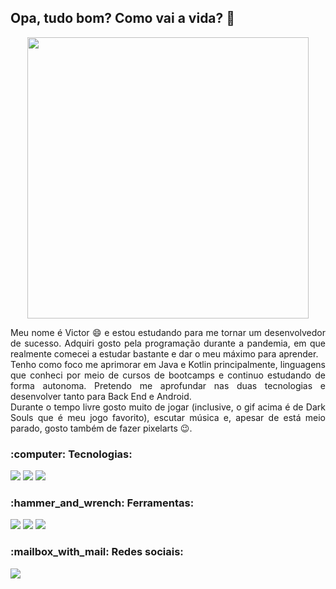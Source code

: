<h2>Opa, tudo bom? Como vai a vida? 👋</h2>
<p align="center">
  <img width="450" src="https://user-images.githubusercontent.com/66436169/120326662-583f0800-c2bf-11eb-8312-2756f386205c.gif">
</p>
<p align="justify">
  Meu nome é Victor 😄 e estou estudando para me tornar um desenvolvedor de sucesso. Adquiri gosto pela programação durante a pandemia, em que realmente comecei a estudar bastante e dar o meu máximo para aprender.<br>
  Tenho como foco me aprimorar em Java e Kotlin principalmente, linguagens que conheci por meio de cursos de bootcamps e continuo estudando de forma autonoma. Pretendo me aprofundar nas duas tecnologias e desenvolver tanto para Back End e Android.<br>
  Durante o tempo livre gosto muito de jogar (inclusive, o gif acima é de Dark Souls que é meu jogo favorito), escutar música e, apesar de está meio parado, gosto também de fazer pixelarts 😉.
</p>
 <h3 align="left">:computer: Tecnologias:</h3>
<p align="left">
  <img src="https://img.shields.io/badge/Kotlin-0095D5?style=for-the-badge&logo=kotlin&logoColor=white">
  <img src="https://img.shields.io/badge/Java-F80000?style=for-the-badge&logo=java&logoColor=white">
  <img src="https://img.shields.io/badge/JavaScript-323330?style=for-the-badge&logo=javascript&logoColor=F7DF1E">
</p>
<h3 align="left">:hammer_and_wrench: Ferramentas:</h3>
<p align="left">
  <img src="https://img.shields.io/badge/IntelliJIDEA-000000.svg?style=for-the-badge&logo=intellij-idea&logoColor=white">
  <img src="https://img.shields.io/badge/Visual_Studio_Code-0078D4?style=for-the-badge&logo=visual%20studio%20code&logoColor=white">
  <img src="https://img.shields.io/badge/Android_Studio-3DDC84?style=for-the-badge&logo=android-studio&logoColor=white">
</p>
  <h3 align="left">:mailbox_with_mail: Redes sociais:</h3>  
<p align="left">
  <a href="https://www.linkedin.com/in/victorbmaciel">
  <img src="https://img.shields.io/badge/LinkedIn-0077B5?style=for-the-badge&logo=linkedin&logoColor=white"></a>
</p>
